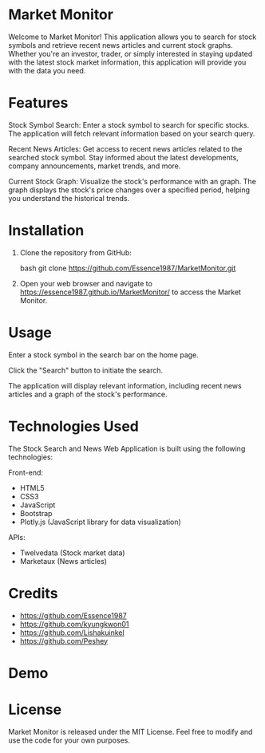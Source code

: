 # Market Monitor

Welcome to Market Monitor! This application allows you to search for stock symbols and retrieve recent news articles and current stock graphs. Whether you're an investor, trader, or simply interested in staying updated with the latest stock market information, this application will provide you with the data you need.

# Features

Stock Symbol Search: Enter a stock symbol to search for specific stocks. The application will fetch relevant information based on your search query.

Recent News Articles: Get access to recent news articles related to the searched stock symbol. Stay informed about the latest developments, company announcements, market trends, and more.

Current Stock Graph: Visualize the stock's performance with an graph. The graph displays the stock's price changes over a specified period, helping you understand the historical trends.

# Installation

1. Clone the repository from GitHub:

   bash
   git clone https://github.com/Essence1987/MarketMonitor.git

2. Open your web browser and navigate to https://essence1987.github.io/MarketMonitor/ to access the Market Monitor.

# Usage

Enter a stock symbol in the search bar on the home page.

Click the "Search" button to initiate the search.

The application will display relevant information, including recent news articles and a graph of the stock's performance.

# Technologies Used

The Stock Search and News Web Application is built using the following technologies:

Front-end:

- HTML5
- CSS3
- JavaScript
- Bootstrap
- Plotly.js (JavaScript library for data visualization)

APIs:

- Twelvedata (Stock market data)
- Marketaux (News articles)

# Credits

- https://github.com/Essence1987
- https://github.com/kyungkwon01
- https://github.com/Lishakuinkel
- https://github.com/Peshey

# Demo

# License

Market Monitor is released under the MIT License. Feel free to modify and use the code for your own purposes.
